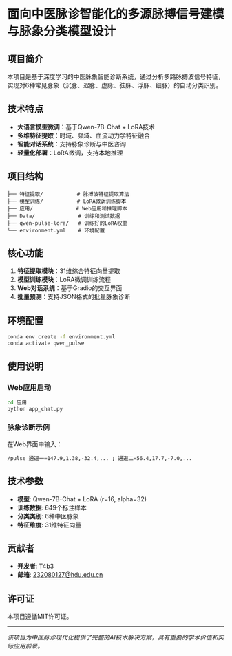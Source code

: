 # 面向中医脉诊智能化的多源脉搏信号建模与脉象分类模型设计

## 项目简介

本项目是基于深度学习的中医脉象智能诊断系统，通过分析多路脉搏波信号特征，实现对6种常见脉象（沉脉、迟脉、虚脉、弦脉、浮脉、细脉）的自动分类识别。

## 技术特点

- **大语言模型微调**：基于Qwen-7B-Chat + LoRA技术
- **多维特征提取**：时域、频域、血流动力学特征融合
- **智能对话系统**：支持脉象诊断与中医咨询
- **轻量化部署**：LoRA微调，支持本地推理

## 项目结构

```
├── 特征提取/           # 脉搏波特征提取算法
├── 模型训练/           # LoRA微调训练脚本
├── 应用/              # Web应用和推理脚本
├── Data/              # 训练和测试数据
├── qwen-pulse-lora/   # 训练好的LoRA权重
└── environment.yml    # 环境配置
```

## 核心功能

1. **特征提取模块**：31维综合特征向量提取
2. **模型训练模块**：LoRA微调训练流程
3. **Web对话系统**：基于Gradio的交互界面
4. **批量预测**：支持JSON格式的批量脉象诊断

## 环境配置

```bash
conda env create -f environment.yml
conda activate qwen_pulse
```

## 使用说明

### Web应用启动
```bash
cd 应用
python app_chat.py
```

### 脉象诊断示例
在Web界面中输入：
```
/pulse 通道一=147.9,1.38,-32.4,... ; 通道二=56.4,17.7,-7.0,...
```

## 技术参数

- **模型**: Qwen-7B-Chat + LoRA (r=16, alpha=32)
- **训练数据**: 649个标注样本
- **分类类别**: 6种中医脉象
- **特征维度**: 31维特征向量

## 贡献者

- **开发者**: T4b3
- **邮箱**: 232080127@hdu.edu.cn

## 许可证

本项目遵循MIT许可证。

---
*该项目为中医脉诊现代化提供了完整的AI技术解决方案，具有重要的学术价值和实际应用前景。*